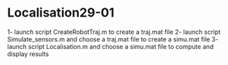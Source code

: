 # Localisation29-01
1- launch script CreateRobotTraj.m to create a traj.mat file
2- launch script Simulate_sensors.m and choose a traj.mat file to create a simu.mat file
3- launch script Localisation.m and choose a simu.mat file to compute and display results
